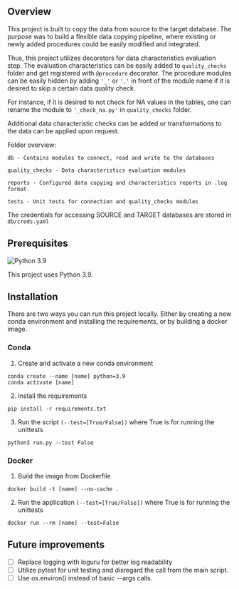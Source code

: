 ## Overview
This project is built to copy the data from source to the target database. The purpose was to build a flexible data copying pipeline, where existing or newly added procedures could be easily modified and integrated.

Thus, this project utilizes decorators for data characteristics evaluation step.
The evaluation characteristics can be easily added to `quality_checks` folder and get registered with `@procedure` decorator.
The procedure modules can be easily hidden by adding ```'_'``` or ```'.'``` in front of the module name if it is desired to skip a certain data quality check.

For instance, if it is desired to not check for NA values in the tables, one can rename the module to ```'_check_na.py'``` in ```quality_checks``` folder.

Additional data characteristic checks can be added or transformations to the data can be applied upon request.

Folder overview:
```angular2html
db - Contains modules to connect, read and write to the databases

quality_checks - Data characteristics evaluation modules

reports - Configured data copying and characteristics reports in .log format.

tests - Unit tests for connection and quality_checks modules
```
The credentials for accessing SOURCE and TARGET databases are stored in ```db/creds.yaml```

## Prerequisites
![Python 3.9](https://img.shields.io/badge/Python-3.9-blue)

This project uses Python 3.9.
## Installation
There are two ways you can run this project locally. Either by creating a new conda environment and installing the requirements, or by building a docker image.
### Conda
1. Create and activate a new conda environment
```angular2html
conda create --name [name] python=3.9
conda activate [name]
```
2. Install the requirements
```angular2html
pip install -r requirements.txt
```
3. Run the script `(--test=[True/False])` where True is for running the unittests
```angular2html
python3 run.py --test False
```
### Docker
1. Build the image from Dockerfile
```angular2html
docker build -t [name] --no-cache .
```
2. Run the application `(--test=[True/False])` where True is for running the unittests
```angular2html
docker run --rm [name] --test=False
```

## Future improvements
- [ ] Replace logging with loguru for better log readability
- [ ] Utilize pytest for unit testing and disregard the call from the main script.
- [ ] Use os.environ() instead of basic --args calls.
